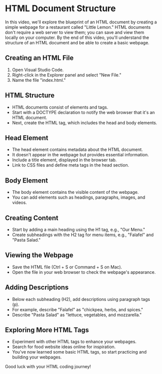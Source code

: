 # HTML Document Structure

In this video, we'll explore the blueprint of an HTML document by creating a simple webpage for a restaurant called "Little Lemon." HTML documents don't require a web server to view them; you can save and view them locally on your computer. By the end of this video, you'll understand the structure of an HTML document and be able to create a basic webpage.

## Creating an HTML File

1. Open Visual Studio Code.
2. Right-click in the Explorer panel and select "New File."
3. Name the file "index.html."

## HTML Structure

- HTML documents consist of elements and tags.
- Start with a DOCTYPE declaration to notify the web browser that it's an HTML document.
- Next, create the HTML tag, which includes the head and body elements.

## Head Element

- The head element contains metadata about the HTML document.
- It doesn't appear in the webpage but provides essential information.
- Include a title element, displayed in the browser tab.
- Link to CSS files and define meta tags in the head section.

## Body Element

- The body element contains the visible content of the webpage.
- You can add elements such as headings, paragraphs, images, and videos.

## Creating Content

- Start by adding a main heading using the H1 tag, e.g., "Our Menu."
- Create subheadings with the H2 tag for menu items, e.g., "Falafel" and "Pasta Salad."

## Viewing the Webpage

- Save the HTML file (Ctrl + S or Command + S on Mac).
- Open the file in your web browser to check the webpage's appearance.

## Adding Descriptions

- Below each subheading (H2), add descriptions using paragraph tags (p).
- For example, describe "Falafel" as "chickpea, herbs, and spices."
- Describe "Pasta Salad" as "lettuce, vegetables, and mozzarella."

## Exploring More HTML Tags

- Experiment with other HTML tags to enhance your webpages.
- Search for food website ideas online for inspiration.
- You've now learned some basic HTML tags, so start practicing and building your webpages.

Good luck with your HTML coding journey!
